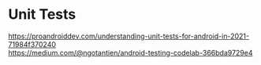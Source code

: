# Unit Tests

https://proandroiddev.com/understanding-unit-tests-for-android-in-2021-71984f370240 <br>
https://medium.com/@ngotantien/android-testing-codelab-366bda9729e4 <br>
